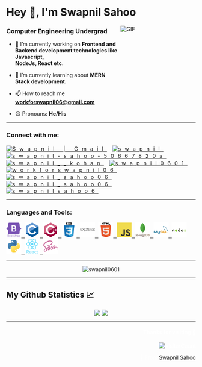 <h1 align="left">Hey 👋, I'm Swapnil Sahoo</h1>
<img align="right" alt="GIF" width="200x"height="220px" src="https://i.pinimg.com/originals/09/c6/29/09c62903beeba336dc9da76eb5c9a107.gif" />
<h3 align="left">Computer Engineering Undergrad</h3>


- 🔭 I’m currently working on **Frontend and Backend development technologies like Javascript,** 
      <br> **NodeJs, React etc.**

- 🌱 I’m currently learning about **MERN Stack development.**

- 📫 How to reach me **workforswapnil06@gmail.com**

- 😄 Pronouns: **He/His**

---

<h3 align="left">Connect with me:</h3>
<div  align="left" style=" letter-spacing:10px; ">
<a href="mailto:workforswapnil06@gmail.com"><img align="center" alt="Swapnil | Gmail"  width="32px" height="27px"  src="https://cdn.dribbble.com/users/2113992/screenshots/14510264/gmail_animation.gif"/></a>
<a href="https://twitter.com/kohan0601" target="blank"><img align="center" src="https://techcrunch.com/wp-content/uploads/2014/06/twitter-rise.gif?w=730&crop=1" alt="swapnil"  width="32px" height="27px" /></a>
<a href="https://linkedin.com/in/swapnil-sahoo-50667820a" target="blank"><img align="center" src="https://i.pinimg.com/originals/de/b4/6f/deb46f02a59e3b3a2aa58fac16290d63.gif" alt="swapnil-sahoo-50667820a"  width="32px" height="27px" /></a>
<a href="https://instagram.com/swapnil__kohan" target="blank"><img align="center" src="https://letket.com/wp-content/uploads/2020/07/IncompleteTightDanishswedishfarmdog-max-1mb.gif" alt="swapnil__kohan"  width="32px" height="27px" /></a>
<a href="https://www.codechef.com/users/swapnil0601" target="blank"><img align="center" src="https://static.uacdn.net/thumbnail/external-app-icons/ce4fd2180646452aa0b03c3ffa3ef8e2.png" alt="swapnil0601"  width="32px" height="27px" /></a>
<a href="https://www.hackerrank.com/workforswapnil06" target="blank"><img align="center" src="https://raw.githubusercontent.com/rahuldkjain/github-profile-readme-generator/master/src/images/icons/Social/hackerrank.svg" alt="workforswapnil06"  width="32px" height="27px" /></a>
<a href="https://codeforces.com/profile/swapnil_sahoo06" target="blank"><img align="center" src="https://raw.githubusercontent.com/rahuldkjain/github-profile-readme-generator/master/src/images/icons/Social/codeforces.svg" alt="swapnil_sahoo06"  width="32px" height="27px" /></a>
<a href="https://www.leetcode.com/swapnil_sahoo06" target="blank"><img align="center" src="https://raw.githubusercontent.com/rahuldkjain/github-profile-readme-generator/master/src/images/icons/Social/leet-code.svg" alt="swapnil_sahoo06"  width="32px" height="27px" /></a>
<a href="https://auth.geeksforgeeks.org/user/swapnilsahoo6" target="blank"><img align="center" src="https://raw.githubusercontent.com/rahuldkjain/github-profile-readme-generator/master/src/images/icons/Social/geeks-for-geeks.svg" alt="swapnilsahoo6"  width="32px" height="27px" /></a>


</div>



---

<h3 align="left">Languages and Tools:</h3>
<p style=" letter-spacing:5px;" align="left"> <a href="https://getbootstrap.com" target="_blank" rel="noreferrer"> <img src="https://raw.githubusercontent.com/devicons/devicon/master/icons/bootstrap/bootstrap-plain-wordmark.svg" alt="bootstrap"  width="40px" height="40px"/> </a> <a href="https://www.cprogramming.com/" target="_blank" rel="noreferrer"> <img src="https://raw.githubusercontent.com/devicons/devicon/master/icons/c/c-original.svg" alt="c"  width="40px" height="40px"/> </a> <a href="https://www.w3schools.com/cpp/" target="_blank" rel="noreferrer"> <img src="https://raw.githubusercontent.com/devicons/devicon/master/icons/cplusplus/cplusplus-original.svg" alt="cplusplus"  width="40px" height="40px"/> </a> <a href="https://www.w3schools.com/css/" target="_blank" rel="noreferrer"> <img src="https://raw.githubusercontent.com/devicons/devicon/master/icons/css3/css3-original-wordmark.svg" alt="css3"  width="40px" height="40px"/> </a> <a href="https://expressjs.com" target="_blank" rel="noreferrer"> <img src="https://raw.githubusercontent.com/devicons/devicon/master/icons/express/express-original-wordmark.svg" alt="express"  width="40px" height="40px"/> </a> <a href="https://www.w3.org/html/" target="_blank" rel="noreferrer"> <img src="https://raw.githubusercontent.com/devicons/devicon/master/icons/html5/html5-original-wordmark.svg" alt="html5"  width="40px" height="40px"/> </a> <a href="https://developer.mozilla.org/en-US/docs/Web/JavaScript" target="_blank" rel="noreferrer"> <img src="https://raw.githubusercontent.com/devicons/devicon/master/icons/javascript/javascript-original.svg" alt="javascript"  width="40px" height="40px"/> </a> <a href="https://www.mongodb.com/" target="_blank" rel="noreferrer"> <img src="https://raw.githubusercontent.com/devicons/devicon/master/icons/mongodb/mongodb-original-wordmark.svg" alt="mongodb"  width="40px" height="40px"/> </a> <a href="https://www.mysql.com/" target="_blank" rel="noreferrer"> <img src="https://raw.githubusercontent.com/devicons/devicon/master/icons/mysql/mysql-original-wordmark.svg" alt="mysql"  width="40px" height="40px"/> </a> <a href="https://nodejs.org" target="_blank" rel="noreferrer"> <img src="https://raw.githubusercontent.com/devicons/devicon/master/icons/nodejs/nodejs-original-wordmark.svg" alt="nodejs"  width="40px" height="40px"/> </a> <a href="https://www.python.org" target="_blank" rel="noreferrer"> <img src="https://raw.githubusercontent.com/devicons/devicon/master/icons/python/python-original.svg" alt="python"  width="40px" height="40px"/> </a> <a href="https://reactjs.org/" target="_blank" rel="noreferrer"> <img src="https://raw.githubusercontent.com/devicons/devicon/master/icons/react/react-original-wordmark.svg" alt="react"  width="40px" height="40px"/> </a> <a href="https://sass-lang.com" target="_blank" rel="noreferrer"> <img src="https://raw.githubusercontent.com/devicons/devicon/master/icons/sass/sass-original.svg" alt="sass"  width="40px" height="40px"/> </a> </p>

---

<p align="center"><img align="center" src="https://github-readme-streak-stats.herokuapp.com/?user=swapnil0601&theme=tokyonight" alt="swapnil0601" /></p>

---

## My Github Statistics 📈

 <div align="center"> 
     <a href="">
      <img align="center" src="https://github-readme-stats.vercel.app/api?username=swapnil0601&&show_icons=true&theme=tokyonight&locale=en" />
    </a>
    <a href="">
      <img align="center" height="195px" src="https://github-readme-stats.vercel.app/api/top-langs/?username=swapnil0601&theme=tokyonight&hide=glsl,python"/>
    </a>
</div


      
 </br>
 
---

<div align="right" style="color:white">

#### Thanks for visiting 💙
![VisitorCount](https://profile-counter.glitch.me/swapnil0601/count.svg)

🧋 From [Swapnil Sahoo](https://github.com/swapnil0601)

</div>
